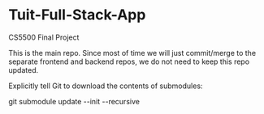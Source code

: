 # Tuit-Full-Stack-App
CS5500 Final Project

This is the main repo. Since most of time we will just commit/merge to the separate frontend and backend repos, we do not need to keep this repo updated.


Explicitly tell Git to download the contents of submodules:

git submodule update --init --recursive
